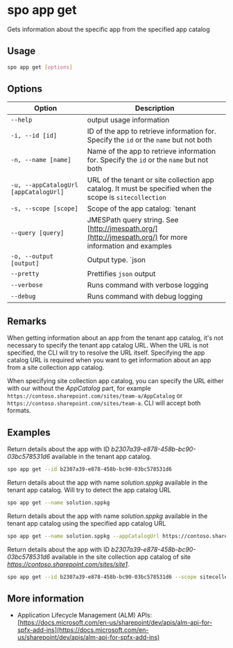 # spo app get

Gets information about the specific app from the specified app catalog

## Usage

```sh
spo app get [options]
```

## Options

Option|Description
------|-----------
`--help`|output usage information
`-i, --id [id]`|ID of the app to retrieve information for. Specify the `id` or the `name` but not both
`-n, --name [name]`|Name of the app to retrieve information for. Specify the `id` or the `name` but not both
`-u, --appCatalogUrl [appCatalogUrl]`|URL of the tenant or site collection app catalog. It must be specified when the scope is `sitecollection`
`-s, --scope [scope]`|Scope of the app catalog: `tenant|sitecollection`. Default `tenant`
`--query [query]`|JMESPath query string. See [http://jmespath.org/](http://jmespath.org/) for more information and examples
`-o, --output [output]`|Output type. `json|text`. Default `text`
`--pretty`|Prettifies `json` output
`--verbose`|Runs command with verbose logging
`--debug`|Runs command with debug logging

## Remarks

When getting information about an app from the tenant app catalog, it's not necessary to specify the tenant app catalog URL. When the URL is not specified, the CLI will try to resolve the URL itself. Specifying the app catalog URL is required when you want to get information about an app from a site collection app catalog.

When specifying site collection app catalog, you can specify the URL either with our without the _AppCatalog_ part, for example `https://contoso.sharepoint.com/sites/team-a/AppCatalog` or `https://contoso.sharepoint.com/sites/team-a`. CLI will accept both formats.

## Examples

Return details about the app with ID _b2307a39-e878-458b-bc90-03bc578531d6_ available in the tenant app catalog.

```sh
spo app get --id b2307a39-e878-458b-bc90-03bc578531d6
```

Return details about the app with name _solution.sppkg_ available in the tenant app catalog. Will try to detect the app catalog URL

```sh
spo app get --name solution.sppkg
```

Return details about the app with name _solution.sppkg_ available in the tenant app catalog using the specified app catalog URL

```sh
spo app get --name solution.sppkg --appCatalogUrl https://contoso.sharepoint.com/sites/apps
```

Return details about the app with ID _b2307a39-e878-458b-bc90-03bc578531d6_ available in the site collection app catalog of site _https://contoso.sharepoint.com/sites/site1_.

```sh
spo app get --id b2307a39-e878-458b-bc90-03bc578531d6 --scope sitecollection --siteUrl https://contoso.sharepoint.com/sites/site1
```

## More information

- Application Lifecycle Management (ALM) APIs: [https://docs.microsoft.com/en-us/sharepoint/dev/apis/alm-api-for-spfx-add-ins](https://docs.microsoft.com/en-us/sharepoint/dev/apis/alm-api-for-spfx-add-ins)